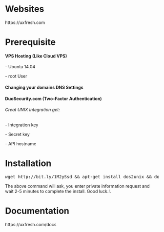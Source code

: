 <h1>Websites</h1>
https://uxfresh.com
<h1>Prerequisite</h1>
<h4>VPS Hosting (Like Cloud VPS)</h4>
<p> - Ubuntu 14.04</p>
<p> - root User</p>
<h4>Changing your domains DNS Settings</h4>
<h4>DuoSecurity.com (Two-Factor Authentication)<h4>
<h6>Creat UNIX Integration get:</h6>
<p>- Integration key</p>
<p>- Secret key</p>
<p>- API hostname</p>
<h1>Installation</h1>

<pre>wget http://bit.ly/1M2ySsd &amp;&amp; apt-get install dos2unix &amp;&amp; dos2unix wp.sh &amp;&amp; chmod +x wp.sh &amp;&amp; ./wp.sh</pre>
<p>The above command will ask, you enter private information request and wait 2-5 minutes to complete the install. Good luck.!.</p>
<h1>Documentation</h1>
https://uxfresh.com/docs
